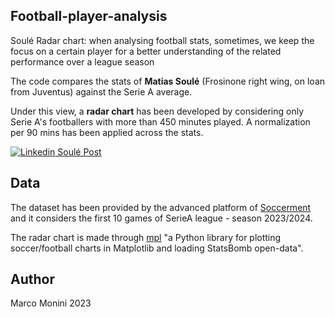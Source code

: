 ## Football-player-analysis
Soulé Radar chart: when analysing football stats, sometimes, we keep the focus on a certain player for a better understanding of the related performance over a league season

The code compares the stats of **Matias Soulé** (Frosinone right wing, on loan from Juventus) against the Serie A average.

Under this view, a **radar chart** has been developed by considering only Serie A's footballers with more than 450 minutes played. A normalization per 90 mins has been applied across the stats.

[![Linkedin](https://i.stack.imgur.com/gVE0j.png) Soulé Post](https://www.linkedin.com/feed/update/urn:li:activity:7125095811394199552/)

## Data
The dataset has been provided by the advanced platform of [Soccerment](https://xvalue.ai/?_gl=1*x7nmmk*_ga*Nzk0MDgyMDMwLjE3MDY4MDAyNDE.*_ga_B21ZJ6LXBP*MTcwNjgwMDI0Mi4xLjAuMTcwNjgwMDI0Mi42MC4wLjA.) and it considers the first 10 games of SerieA league - season 2023/2024.

The radar chart is made through [mpl](https://mplsoccer.readthedocs.io/en/latest/) "a Python library for plotting soccer/football charts in Matplotlib and loading StatsBomb open-data".

## Author
Marco Monini 2023






